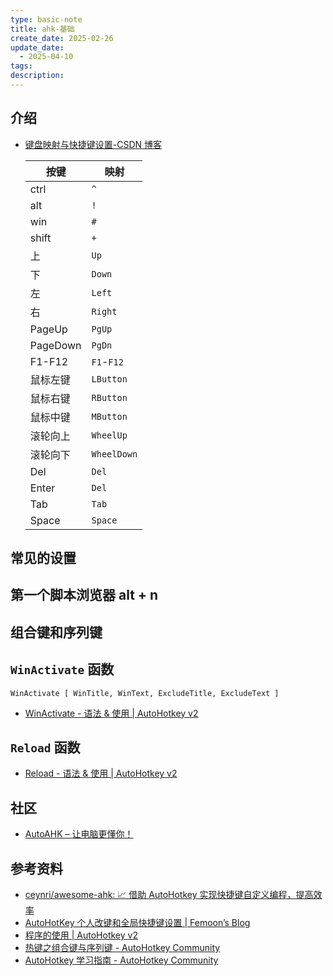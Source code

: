 ```yaml
---
type: basic-note
title: ahk-基础
create_date: 2025-02-26
update_date:
  - 2025-04-10
tags:
description:
---
```


## 介绍

- [键盘映射与快捷键设置-CSDN 博客](https://blog.csdn.net/ivychend/article/details/80801032)

  | 按键     | 映射        |
  | -------- | ----------- |
  | ctrl     | `^`         |
  | alt      | `!`         |
  | win      | `#`         |
  | shift    | `+`         |
  | 上       | `Up`        |
  | 下       | `Down`      |
  | 左       | `Left`      |
  | 右       | `Right`     |
  | PageUp   | `PgUp`      |
  | PageDown | `PgDn`      |
  | F1-F12   | `F1`-`F12`  |
  | 鼠标左键 | `LButton`   |
  | 鼠标右键 | `RButton`   |
  | 鼠标中键 | `MButton`   |
  | 滚轮向上 | `WheelUp`   |
  | 滚轮向下 | `WheelDown` |
  | Del      | `Del`       |
  | Enter    | `Del`       |
  | Tab      | `Tab`       |
  | Space    | `Space`     |

## 常见的设置

## 第一个脚本浏览器 alt + n

## 组合键和序列键

## `WinActivate` 函数

```ahk
WinActivate [ WinTitle, WinText, ExcludeTitle, ExcludeText ]
```

- [WinActivate - 语法 & 使用 | AutoHotkey v2](https://wyagd001.github.io/v2/docs/lib/WinActivate.htm)

## `Reload` 函数

- [Reload - 语法 & 使用 | AutoHotkey v2](https://wyagd001.github.io/v2/docs/lib/Reload.htm)

## 社区

- [AutoAHK – 让电脑更懂你！](https://www.autoahk.com/)

## 参考资料

- [ceynri/awesome-ahk: 📈 借助 AutoHotkey 实现快捷键自定义编程，提高效率](https://github.com/ceynri/awesome-ahk)
- [AutoHotKey 个人改键和全局快捷键设置 | Femoon’s Blog](https://femoon.top/article/79e9d935-33d0-41e8-b4a7-aef3acf9ecdf)
- [程序的使用 | AutoHotkey v2](https://wyagd001.github.io/v2/docs/Program.htm#run)
- [热键之组合键与序列键 - AutoHotkey Community](https://www.autohotkey.com/boards/viewtopic.php?t=4287)
- [AutoHotkey 学习指南 - AutoHotkey Community](https://www.autohotkey.com/boards/viewtopic.php?t=1099)

